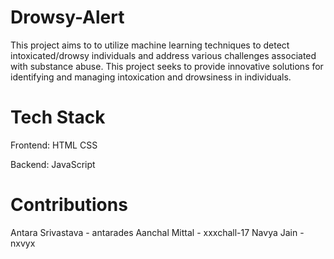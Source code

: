 # Drowsy-Alert

This project aims to to utilize machine learning techniques to detect intoxicated/drowsy individuals and address various challenges associated with substance abuse. This project seeks to provide innovative solutions for identifying and managing intoxication and drowsiness in individuals.

# Tech Stack
Frontend:
HTML
CSS

Backend:
JavaScript

# Contributions
 Antara Srivastava - antarades
 Aanchal Mittal - xxxchall-17
 Navya Jain - nxvyx
